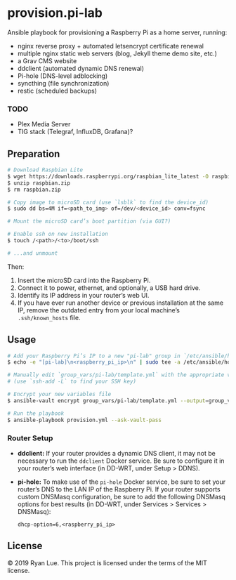 provision.pi-lab
================

Ansible playbook for provisioning a Raspberry Pi as a home server, running:

* nginx reverse proxy + automated letsencrypt certificate renewal
* multiple nginx static web servers (blog, Jekyll theme demo site, etc.)
* a Grav CMS website
* ddclient (automated dynamic DNS renewal)
* Pi-hole (DNS-level adblocking)
* syncthing (file synchronization)
* restic (scheduled backups)

### TODO

* Plex Media Server
* TIG stack (Telegraf, InfluxDB, Grafana)?

Preparation
-----------

```sh
# Download Raspbian Lite
$ wget https://downloads.raspberrypi.org/raspbian_lite_latest -O raspbian.zip
$ unzip raspbian.zip
$ rm raspbian.zip

# Copy image to microSD card (use `lsblk` to find the device_id)
$ sudo dd bs=4M if=<path_to_img> of=/dev/<device_id> conv=fsync

# Mount the microSD card’s boot partition (via GUI?)

# Enable ssh on new installation
$ touch /<path>/<to>/boot/ssh

# ...and unmount
```

Then:

1. Insert the microSD card into the Raspberry Pi.
2. Connect it to power, ethernet, and optionally, a USB hard drive.
3. Identify its IP address in your router’s web UI.
4. If you have ever run another device or previous installation at the same IP,
   remove the outdated entry from your local machine’s `.ssh/known_hosts` file.

Usage
-----

```sh
# Add your Raspberry Pi’s IP to a new "pi-lab" group in `/etc/ansible/hosts`
$ echo -e "[pi-lab]\n<raspberry_pi_ip>\n" | sudo tee -a /etc/ansible/hosts

# Manually edit `group_vars/pi-lab/template.yml` with the appropriate values
# (use `ssh-add -L` to find your SSH key)

# Encrypt your new variables file
$ ansible-vault encrypt group_vars/pi-lab/template.yml --output=group_vars/pi-lab/vault

# Run the playbook
$ ansible-playbook provision.yml --ask-vault-pass
```

### Router Setup

* **ddclient:**
  If your router provides a dynamic DNS client, it may not be necessary to run
  the `ddclient` Docker service. Be sure to configure it in your router’s
  web interface (in DD-WRT, under Setup > DDNS).

* **pi-hole:**
  To make use of the `pi-hole` Docker service, be sure to set your router’s
  DNS to the LAN IP of the Raspberry Pi. If your router supports custom
  DNSMasq configuration, be sure to add the following DNSMasq options for best
  results (in DD-WRT, under Services > Services > DNSMasq):

  ```
  dhcp-option=6,<raspberry_pi_ip>
  ```

License
-------

© 2019 Ryan Lue. This project is licensed under the terms of the MIT license.
